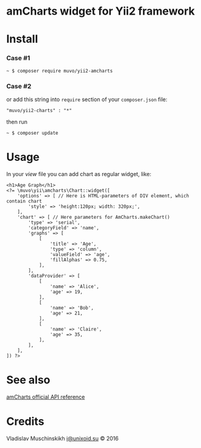 amCharts widget for Yii2 framework
===================================

# Install

### Case #1
```
~ $ composer require muvo/yii2-amcharts
```

### Case #2
or add this string into `require` section of your `composer.json` file:
```
"muvo/yii2-charts" : "*"
```
then run
```
~ $ composer update
```

# Usage
In your _view_ file you can add chart as regular widget, like:
```
<h1>Age Graph</h1>
<?= \muvo\yii\amcharts\Chart::widget([
    'options' => [ // Here is HTML-parameters of DIV element, which contain chart
        'style' => 'height:120px; width: 320px;',
    ],
    'chart' => [ // Here parameters for AmCharts.makeChart()
        'type' => 'serial',
        'categoryField' => 'name',
        'graphs' => [
            [
                'title' => 'Age',
                'type' => 'column',
                'valueField' => 'age',
                'fillAlphas' => 0.75,
            ],
        ],
        'dataProvider' => [
            [
                'name' => 'Alice',
                'age' => 19,
            ],
            [
                'name' => 'Bob',
                'age' => 21,
            ],
            [
                'name' => 'Claire',
                'age' => 35,
            ],
        ],
    ],
]) ?>
```

# See also
[amCharts official API reference](https://docs.amcharts.com/3/javascriptcharts)

# Credits

Vladislav Muschinskikh <i@unixoid.su> © 2016